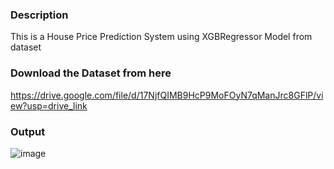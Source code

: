 ### Description 

This is a House Price Prediction System using XGBRegressor Model from dataset

### Download the Dataset from here

https://drive.google.com/file/d/17NjfQIMB9HcP9MoFOyN7qManJrc8GFlP/view?usp=drive_link

### Output

![image](https://github.com/user-attachments/assets/9bb43a02-2070-4d35-bfc0-99f276afad48)
